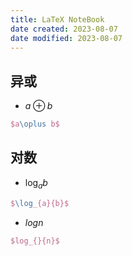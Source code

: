 ```yaml
---
title: LaTeX NoteBook
date created: 2023-08-07
date modified: 2023-08-07
---
```

## 异或

- $a \oplus b$
```latex
$a\oplus b$
```

## 对数

- $\log_{a}{b}$
```latex
$\log_{a}{b}$
```

- $log_{}{n}$
```latex
$log_{}{n}$
```